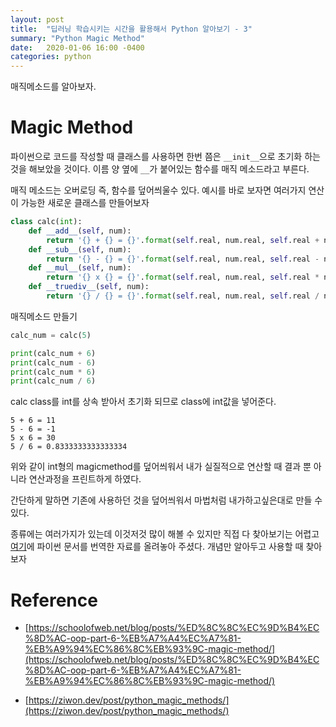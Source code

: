 ```yaml
---
layout: post
title:  "딥러닝 학습시키는 시간을 활용해서 Python 알아보기 - 3"
summary: "Python Magic Method"
date:   2020-01-06 16:00 -0400
categories: python
---
```


매직메소드를 알아보자.

# Magic Method

파이썬으로 코드를 작성할 때 클래스를 사용하면 한번 쯤은 `__init__`으로 초기화 하는 것을 해보았을 것이다. 이름 양 옆에 `__`가 붙어있는 함수를 매직 메소드라고 부른다.

매직 메소드는 오버로딩 즉, 함수를 덮어씌울수 있다. 예시를 바로 보자면 여러가지 연산이 가능한 새로운 클래스를 만들어보자

```python
class calc(int):
    def __add__(self, num):
        return '{} + {} = {}'.format(self.real, num.real, self.real + num.real)
    def __sub__(self, num):
        return '{} - {} = {}'.format(self.real, num.real, self.real - num.real)
    def __mul__(self, num):
        return '{} x {} = {}'.format(self.real, num.real, self.real * num.real)
    def __truediv__(self, num):
        return '{} / {} = {}'.format(self.real, num.real, self.real / num.real)
```

매직메소드 만들기

```python
calc_num = calc(5)

print(calc_num + 6)
print(calc_num - 6)
print(calc_num * 6)
print(calc_num / 6)
```

calc class를 int를 상속 받아서 초기화 되므로 class에 int값을 넣어준다.

```
5 + 6 = 11
5 - 6 = -1
5 x 6 = 30
5 / 6 = 0.8333333333333334
```

위와 같이 int형의 magicmethod를 덮어씌워서 내가 실질적으로 연산할 때 결과 뿐 아니라 연산과정을 프린트하게 하였다.

간단하게 말하면 기존에 사용하던 것을 덮어씌워서 마법처럼 내가하고싶은대로 만들 수 있다.

종류에는 여러가지가 있는데 이것저것 많이 해볼 수 있지만 직접 다 찾아보기는 어렵고 [여기](https://ziwon.dev/post/python_magic_methods/)에 파이썬 문서를 번역한 자료를 올려놓아 주셨다. 개념만 알아두고 사용할 때 찾아보자


# Reference
- [https://schoolofweb.net/blog/posts/%ED%8C%8C%EC%9D%B4%EC%8D%AC-oop-part-6-%EB%A7%A4%EC%A7%81-%EB%A9%94%EC%86%8C%EB%93%9C-magic-method/](https://schoolofweb.net/blog/posts/%ED%8C%8C%EC%9D%B4%EC%8D%AC-oop-part-6-%EB%A7%A4%EC%A7%81-%EB%A9%94%EC%86%8C%EB%93%9C-magic-method/)

- [https://ziwon.dev/post/python_magic_methods/](https://ziwon.dev/post/python_magic_methods/)
